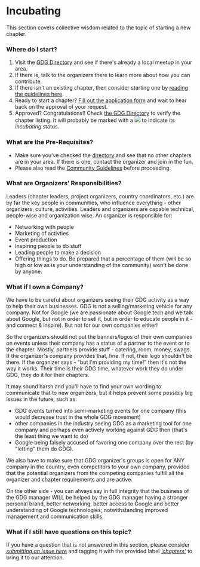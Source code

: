 # Incubating
This section covers collective wisdom related to the topic of starting a new chapter.

### Where do I start?
1. Visit the [GDG Directory](https://developers.google.com/groups/directory/#) and see if there's already a local meetup in your area.
2. If there is, talk to the organizers there to learn more about how you can contribute.
3. If there isn't an existing chapter, then consider starting one by [reading the guidelines here](https://developers.google.com/groups/start/).
4. Ready to start a chapter? [Fill out the application form](https://support.google.com/developergroups/contact/devgroup_new_chapter_app) and wait to hear back on the approval of your request.
5. Approved? Congratulations!! Check [the GDG Directory](https://developers.google.com/groups/directory/#) to verify the chapter listing. It will probably be marked with a ![](https://developers.google.com/_static/b929354e2e/images/gdg-directory-incubating-marker.png) to indicate its *incubating* status.

### What are the Pre-Requisites?
* Make sure you've checked the [directory](https://developers.google.com/groups/directory/#) and see that no other chapters are in your area. If there is one, contact the organizer and join in the fun.
* Please also read the [Community Guidelines](https://developers.google.com/groups/guidelines/) before proceeding.

### What are Organizers' Responsibilities?
Leaders (chapter leaders, project organizers, country coordinators, etc.) are by far the key people in communities,  who influence everything - other  organizers, culture, activities. Leaders and organizers are capable  technical, people-wise and organization wise. An organizer is responsible for:

* Networking with people
* Marketing of activties
* Event production
* Inspiring people to do stuff
* Leading people to make a decision
* Offering things to do. Be prepared that a percentage of them (will be so high or low as is your understanding of the community) won't be done by anyone. 

### What if I own a Company?
We have to be careful about organizers seeing their GDG activity as a way to help their own businesses. GDG is not a selling/marketing vehicle for any company. Not for Google (we are passionate about Google tech and we talk about Google, but not in order to sell it, but in order to educate people in it - and connect & inspire). But not for our own companies either!

So the organizers should not put the banners/logos of their own companies on events unless their company has a status of a partner to the event or to the chapter. Mostly, partners provide stuff - catering, room, money, swags. If the organizer's company provides that, fine. If not, their logo shouldn't be there. If the organizer says - "but I'm providing my time!" then it's not the way it works. Their time is their GDG time, whatever work they do under GDG, they do it for their chapters. 

It may sound harsh and you'll have to find your own wording to communicate that to new organizers, but it helps prevent some possibly big issues in the future, such as:

* GDG events turned into semi-marketing events for one company (this would decrease trust in the whole GDG movement)
* other companies in the industry seeing GDG as a marketing tool for one company and perhaps even actively working against GDG then (that's the least thing we want to do)
* Google being falsely accused of favoring one company over the rest (by "letting" them do GDG). 

We also have to make sure that GDG organizer's groups is open for ANY company in the country, even competitors to your own company,  provided that the potential organizers from the competing companies fulfill all the organizer and chapter requirements and are active.

On the other side - you can always say in full integrity that the business of the GDG manager WILL be helped by the GDG manager having a stronger personal brand, better networking, better access to Google and better understanding of Google technologies; notwithstanding improved management and communication skills.

### What if I still have questions on this topic?
If you have a question that is not answered in this section, please consider *[submitting an Issue here](https://github.com/gdg-wisdom/wisdom-2015/issues/new)* and tagging it with the provided label [*'chapters'*](https://github.com/gdg-wisdom/wisdom-2015/labels) to bring it to our attention.
